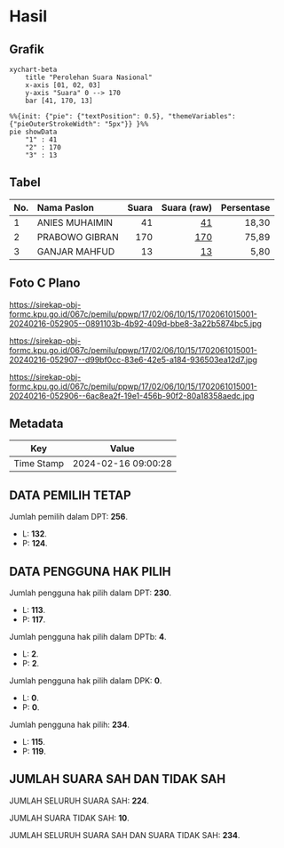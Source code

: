 # Hasil

## Grafik

```mermaid
xychart-beta
    title "Perolehan Suara Nasional"
    x-axis [01, 02, 03]
    y-axis "Suara" 0 --> 170
    bar [41, 170, 13]
```

```mermaid
%%{init: {"pie": {"textPosition": 0.5}, "themeVariables": {"pieOuterStrokeWidth": "5px"}} }%%
pie showData
    "1" : 41
    "2" : 170
    "3" : 13
```

## Tabel

| No. | Nama Paslon    | Suara | Suara (raw) | Persentase |
|:--- |:-------------- | -----:| -----------:| ----------:|
| 1   | ANIES MUHAIMIN | 41    | [41][p-1]   | 18,30      |
| 2   | PRABOWO GIBRAN | 170   | [170][p-2]  | 75,89      |
| 3   | GANJAR MAHFUD  | 13    | [13][p-3]   | 5,80       |


[p-1]: https://github.com/gigit-pemilu/pemilu-2024/blob/main/pilpres/hitung-suara/sub/17-bengkulu/sub/02-rejang-lebong/sub/06-kota-padang/sub/1015-bedeng-ss-/sub/001-tps/sub/paslon-1.txt
[p-2]: https://github.com/gigit-pemilu/pemilu-2024/blob/main/pilpres/hitung-suara/sub/17-bengkulu/sub/02-rejang-lebong/sub/06-kota-padang/sub/1015-bedeng-ss-/sub/001-tps/sub/paslon-2.txt
[p-3]: https://github.com/gigit-pemilu/pemilu-2024/blob/main/pilpres/hitung-suara/sub/17-bengkulu/sub/02-rejang-lebong/sub/06-kota-padang/sub/1015-bedeng-ss-/sub/001-tps/sub/paslon-3.txt

## Foto C Plano

https://sirekap-obj-formc.kpu.go.id/067c/pemilu/ppwp/17/02/06/10/15/1702061015001-20240216-052905--0891103b-4b92-409d-bbe8-3a22b5874bc5.jpg

https://sirekap-obj-formc.kpu.go.id/067c/pemilu/ppwp/17/02/06/10/15/1702061015001-20240216-052907--d99bf0cc-83e6-42e5-a184-936503ea12d7.jpg

https://sirekap-obj-formc.kpu.go.id/067c/pemilu/ppwp/17/02/06/10/15/1702061015001-20240216-052906--6ac8ea2f-19e1-456b-90f2-80a18358aedc.jpg


## Metadata

| Key        | Value               |
| ---------- | ------------------- |
| Time Stamp | 2024-02-16 09:00:28 |


## DATA PEMILIH TETAP

Jumlah pemilih dalam DPT: **256**.
 * L: **132**.
 * P: **124**.

## DATA PENGGUNA HAK PILIH

Jumlah pengguna hak pilih dalam DPT: **230**.
 * L: **113**.
 * P: **117**.

Jumlah pengguna hak pilih dalam DPTb: **4**.
 * L: **2**.
 * P: **2**.

Jumlah pengguna hak pilih dalam DPK: **0**.
 * L: **0**.
 * P: **0**.

Jumlah pengguna hak pilih: **234**.
 * L: **115**.
 * P: **119**.

## JUMLAH SUARA SAH DAN TIDAK SAH

JUMLAH SELURUH SUARA SAH: **224**.

JUMLAH SUARA TIDAK SAH: **10**.

JUMLAH SELURUH SUARA SAH DAN SUARA TIDAK SAH: **234**.


